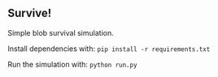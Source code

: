 ## Survive!

Simple blob survival simulation. 

Install dependencies with:
`pip install -r requirements.txt`

Run the simulation with:
`python run.py`
